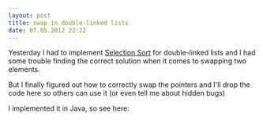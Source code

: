 ```yaml
---
layout: post
title: swap in double-linked lists
date: 07.05.2012 22:22
---
```


Yesterday I had to implement [Selection Sort](http://en.wikipedia.org/wiki/Selection_sort)
for double-linked lists and I had some trouble finding the correct solution
when it comes to swapping two elements.

But I finally figured out how to correctly swap the pointers and I'll drop the
code here so others can use it (or even tell me about hidden bugs)

I implemented it in Java, so see here:

<script src="https://gist.github.com/2630183.js"> </script>
